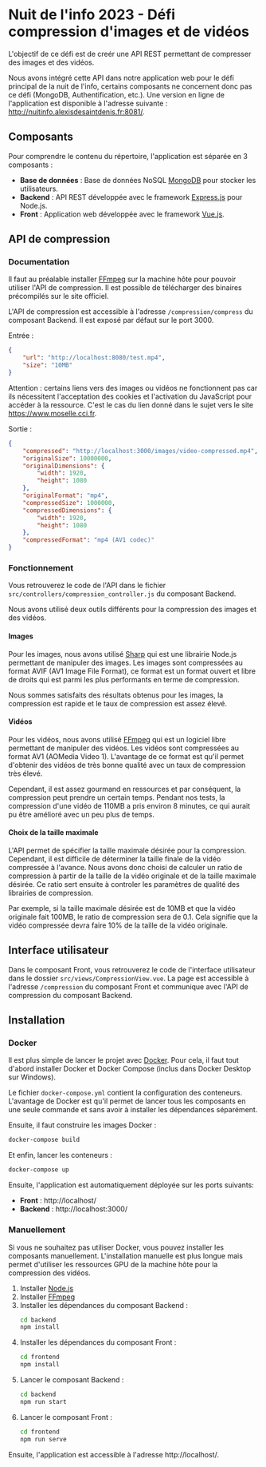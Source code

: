 # Nuit de l'info 2023 - Défi compression d'images et de vidéos

L'objectif de ce défi est de creér une API REST permettant de compresser des images et des vidéos. 

Nous avons intégré cette API dans notre application web pour le défi principal de la nuit de l'info, certains composants ne concernent donc pas ce défi (MongoDB, Authentification, etc.). Une version en ligne de l'application est disponible à l'adresse suivante : http://nuitinfo.alexisdesaintdenis.fr:8081/.

## Composants

Pour comprendre le contenu du répertoire, l'application est séparée en 3 composants :
* **Base de données** : Base de données NoSQL [MongoDB](https://www.mongodb.com/) pour stocker les utilisateurs.
* **Backend** : API REST développée avec le framework [Express.js](https://expressjs.com/) pour Node.js.
* **Front** : Application web développée avec le framework [Vue.js](https://vuejs.org/).

## API de compression

### Documentation

Il faut au préalable installer [FFmpeg](https://ffmpeg.org/) sur la machine hôte pour pouvoir utiliser l'API de compression. Il est possible de télécharger des binaires précompilés sur le site officiel.

L'API de compression est accessible à l'adresse `/compression/compress` du composant Backend. Il est exposé par défaut sur le port 3000.

Entrée :
```json
{
    "url": "http://localhost:8080/test.mp4",
    "size": "10MB"
}
```

Attention : certains liens vers des images ou vidéos ne fonctionnent pas car ils nécessitent l'acceptation des cookies et l'activation du JavaScript pour accéder à la ressource. C'est le cas du lien donné dans le sujet vers le site https://www.moselle.cci.fr.

Sortie :
```json
{
    "compressed": "http://localhost:3000/images/video-compressed.mp4",
    "originalSize": 10000000,
    "originalDimensions": {
        "width": 1920,
        "height": 1080
    },
    "originalFormat": "mp4",
    "compressedSize": 1000000,
    "compressedDimensions": {
        "width": 1920,
        "height": 1080
    },
    "compressedFormat": "mp4 (AV1 codec)"
}
```

### Fonctionnement

Vous retrouverez le code de l'API dans le fichier `src/controllers/compression_controller.js` du composant Backend.

Nous avons utilisé deux outils différents pour la compression des images et des vidéos.

#### Images

Pour les images, nous avons utilisé [Sharp](https://sharp.pixelplumbing.com/) qui est une librairie Node.js permettant de manipuler des images. Les images sont compressées au format AVIF (AV1 Image File Format), ce format est un format ouvert et libre de droits qui est parmi les plus performants en terme de compression.

Nous sommes satisfaits des résultats obtenus pour les images, la compression est rapide et le taux de compression est assez élevé.

#### Vidéos

Pour les vidéos, nous avons utilisé [FFmpeg](https://ffmpeg.org/) qui est un logiciel libre permettant de manipuler des vidéos. Les vidéos sont compressées au format AV1 (AOMedia Video 1). L'avantage de ce format est qu'il permet d'obtenir des vidéos de très bonne qualité avec un taux de compression très élevé. 

Cependant, il est assez gourmand en ressources et par conséquent, la compression peut prendre un certain temps. Pendant nos tests, la compression d'une vidéo de 110MB a pris environ 8 minutes, ce qui aurait pu être amélioré avec un peu plus de temps.

#### Choix de la taille maximale

L'API permet de spécifier la taille maximale désirée pour la compression. Cependant, il est difficile de déterminer la taille finale de la vidéo compressée à l'avance. Nous avons donc choisi de calculer un ratio de compression à partir de la taille de la vidéo originale et de la taille maximale désirée. Ce ratio sert ensuite à controler les paramètres de qualité des librairies de compression.

Par exemple, si la taille maximale désirée est de 10MB et que la vidéo originale fait 100MB, le ratio de compression sera de 0.1. Cela signifie que la vidéo compressée devra faire 10% de la taille de la vidéo originale. 

## Interface utilisateur

Dans le composant Front, vous retrouverez le code de l'interface utilisateur dans le dossier `src/views/CompressionView.vue`.
La page est accessible à l'adresse `/compression` du composant Front et communique avec l'API de compression du composant Backend.

## Installation

### Docker

Il est plus simple de lancer le projet avec [Docker](https://www.docker.com/). Pour cela, il faut tout d'abord installer Docker et Docker Compose (inclus dans Docker Desktop sur Windows).

Le fichier `docker-compose.yml` contient la configuration des conteneurs. L'avantage de Docker est qu'il permet de lancer tous les composants en une seule commande et sans avoir à installer les dépendances séparément.

Ensuite, il faut construire les images Docker :

```bash
docker-compose build
```

Et enfin, lancer les conteneurs :

```bash
docker-compose up
```

Ensuite, l'application est automatiquement déployée sur les ports suivants:
* **Front** : http://localhost/
* **Backend** : http://localhost:3000/


### Manuellement

Si vous ne souhaitez pas utiliser Docker, vous pouvez installer les composants manuellement. L'installation manuelle est plus longue mais permet d'utiliser les ressources GPU de la machine hôte pour la compression des vidéos.

1. Installer [Node.js](https://nodejs.org/en/)
2. Installer [FFmpeg](https://ffmpeg.org/)
3. Installer les dépendances du composant Backend :
    ```bash
    cd backend
    npm install
    ```
4. Installer les dépendances du composant Front :
    ```bash
    cd frontend
    npm install
    ```
5. Lancer le composant Backend :
    ```bash
    cd backend
    npm run start
    ```
6. Lancer le composant Front :
    ```bash
    cd frontend
    npm run serve
    ```

Ensuite, l'application est accessible à l'adresse http://localhost/.
